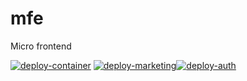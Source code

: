 # mfe
Micro frontend


[![deploy-container](https://github.com/oborovets/mfe/actions/workflows/container.yml/badge.svg)](https://github.com/oborovets/mfe/actions/workflows/container.yml) [![deploy-marketing](https://github.com/oborovets/mfe/actions/workflows/marketing.yml/badge.svg)](https://github.com/oborovets/mfe/actions/workflows/marketing.yml)[![deploy-auth](https://github.com/oborovets/mfe/actions/workflows/auth.yml/badge.svg)](https://github.com/oborovets/mfe/actions/workflows/auth.yml)
